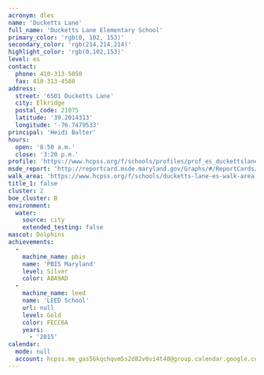 ```yaml
---
acronym: dles
name: 'Ducketts Lane'
full_name: 'Ducketts Lane Elementary School'
primary_color: 'rgb(0, 102, 153)'
secondary_color: 'rgb(214,214,214)'
highlight_color: 'rgb(0,102,153)'
level: es
contact:
  phone: 410-313-5050
  fax: 410-313-4580
address:
  street: '6501 Ducketts Lane'
  city: Elkridge
  postal_code: 21075
  latitude: '39.2014313'
  longitude: '-76.7479533'
principal: 'Heidi Balter'
hours:
  open: '8:50 a.m.'
  close: '3:20 p.m.'
profile: 'https://www.hcpss.org/f/schools/profiles/prof_es_duckettslane.pdf'
msde_report: 'http://reportcard.msde.maryland.gov/Graphs/#/ReportCards/ReportCardSchool/1//1/13/0109/'
walk_area: 'https://www.hcpss.org/f/schools/ducketts-lane-es-walk-area.pdf'
title_1: false
cluster: 2
boe_cluster: B
environment:
  water:
    source: city
    extended_testing: false
mascot: Dolphins
achievements:
  -
    machine_name: pbis
    name: 'PBIS Maryland'
    level: Silver
    color: A8A9AD
  -
    machine_name: leed
    name: 'LEED School'
    url: null
    level: Gold
    color: FECC6A
    years:
      - '2015'
calendar:
  mode: null
  account: hcpss.me_gas56kqchqvm5s2d82v0vi4t40@group.calendar.google.com
---
```

